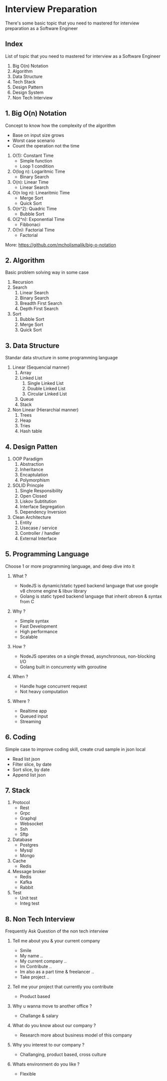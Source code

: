 # Interview Preparation
There's some basic topic that you need to mastered for interview preparation as a Software Engineer

## Index
List of topic that you need to mastered for interview as a Software Engineer

1. Big O(n) Notation
2. Algorithm
3. Data Structure
4. Tech Stack
5. Design Pattern
6. Design System
7. Non Tech Interview

## 1. Big O(n) Notation
Concept to know how the complexity of the algorithm
- Base on input size grows
- Worst case scenario
- Count the operation not the time

1. O(1): Constant Time
    - Simple function
    - Loop 1 condition
2. O(log n): Logaritmic Time
    - Binary Search
3. O(n): Linear Time
    - Linear Search
4. O(n log n): Linearitmic Time
    - Merge Sort
    - Quick Sort
5. O(n^2): Quadric Time 
    - Bubble Sort
6. O(2^n): Exponential Time
    - Fibbonaci
7. O(!n): Factorial Time
    - Factorial

More: https://github.com/mcholismalik/big-o-notation

## 2. Algorithm
Basic problem solving way in some case

1. Recursion
2. Search
    1. Linear Search
    2. Binary Search
    3. Breadth First Search
    4. Depth First Search
3. Sort
    1. Bubble Sort
    2. Merge Sort
    3. Quick Sort

## 3. Data Structure
Standar data structure in some programming language

1. Linear (Sequencial manner)
    1. Array
    2. Linked List
        1. Single Linked List
        2. Double Linked List
        3. Circular Linked List
    3. Queue 
    4. Stack
2. Non Linear (Hierarchial manner)
    1. Trees
    2. Heap
    3. Tries
    4. Hash table

## 4. Design Patten

1. OOP Paradigm
    1. Abstraction
    2. Inheritance
    3. Encaptulation
    4. Polymorphism
2. SOLID Princple
    1. Single Responsibility
    2. Open Closed
    3. Liskov Subtitution
    4. Interface Segregation
    5. Dependency Inversion
3. Clean Architecture
    1. Entity
    2. Usecase / service
    3. Controller / handler
    4. External Interface

## 5. Programming Language
Choose 1 or more programming language, and deep dive into it

1. What ?
    - NodeJS is dynamic/static typed backend language that use google v8 chrome engine & libuv library
    - Golang is static typed backend language that inherit obreon & syntax from C

2. Why ?
    - Simple syntax
    - Fast Development
    - High performance
    - Scalable

3. How ?
    - NodeJS operates on a single thread, asynchronous, non-blocking I/O
    - Golang built in concurrenty with goroutine

4. When ?
    - Handle huge concurrent request
    - Not heavy computation

5. Where ?
    - Realtime app
    - Queued input
    - Streaming

## 6. Coding 
Simple case to improve coding skill, create crud sample in json local  
- Read list json
- Filter slice, by date
- Sort slice, by date
- Append list json 

## 7. Stack

1. Protocol
    - Rest
    - Grpc
    - Graphql
    - Websocket
    - Ssh
    - Sftp
2. Database
    - Postgres
    - Mysql
    - Mongo
3. Cache
    - Redis
4. Message broker
    - Redis
    - Kafka
    - Rabbit
5. Test
    - Unit test
    - Integ test

## 8. Non Tech Interview
Frequently Ask Question of the non tech interview

1. Tell me about you & your current company
    - Smile
    - My name ..
    - My current company ..
    - Im Contribute .. 
    - Im also as a part time & freelancer ..
    - Take project .. 

2. Tell me your project that currently you contribute
    - Product based 

3. Why u wanna move to another office ?
    - Challange & salary

4. What do you know about our company ?
    - Research more about business model of this company

5. Why you interest to our company ?
    - Challanging, product based, cross culture

6. Whats environment do you like ?
    - Flexible
